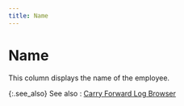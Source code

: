 ```yaml
---
title: Name
---
```


# Name


This column displays the name of the employee.


{:.see_also}
See also
: [Carry Forward Log Browser]({{site.tc_baseurl}}/misc/carry_forward_log_browser_columns.html)
